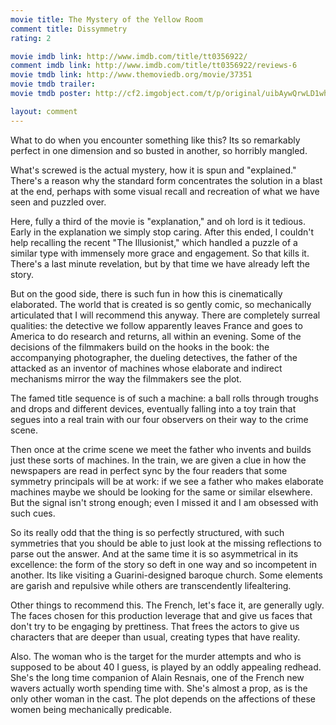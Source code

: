 ```yaml
---
movie title: The Mystery of the Yellow Room
comment title: Dissymmetry
rating: 2

movie imdb link: http://www.imdb.com/title/tt0356922/
comment imdb link: http://www.imdb.com/title/tt0356922/reviews-6
movie tmdb link: http://www.themoviedb.org/movie/37351
movie tmdb trailer: 
movie tmdb poster: http://cf2.imgobject.com/t/p/original/uibAywQrwLD1whlxroRDUkOCfqz.jpg

layout: comment
---
```


What to do when you encounter something like this? Its so remarkably perfect in one dimension and so busted in another, so horribly mangled.

What's screwed is the actual mystery, how it is spun and "explained." There's a reason why the standard form concentrates the solution in a blast at the end, perhaps with some visual recall and recreation of what we have seen and puzzled over.

Here, fully a third of the movie is "explanation," and oh lord is it tedious. Early in the explanation we simply stop caring. After this ended, I couldn't help recalling the recent "The Illusionist," which handled a puzzle of a similar type with immensely more grace and engagement. So that kills it. There's a last minute revelation, but by that time we have already left the story.

But on the good side, there is such fun in how this is cinematically elaborated. The world that is created is so gently comic, so mechanically articulated that I will recommend this anyway. There are completely surreal qualities: the detective we follow apparently leaves France and goes to America to do research and returns, all within an evening. Some of the decisions of the filmmakers build on the hooks in the book: the accompanying photographer, the dueling detectives, the father of the attacked as an inventor of machines whose elaborate and indirect mechanisms mirror the way the filmmakers see the plot.

The famed title sequence is of such a machine: a ball rolls through troughs and drops and different devices, eventually falling into a toy train that segues into a real train with our four observers on their way to the crime scene.

Then once at the crime scene we meet the father who invents and builds just these sorts of machines. In the train, we are given a clue in how the newspapers are read in perfect sync by the four readers that some symmetry principals will be at work: if we see a father who makes elaborate machines maybe we should be looking for the same or similar elsewhere. But the signal isn't strong enough; even I missed it and I am obsessed with such cues.

So its really odd that the thing is so perfectly structured, with such symmetries that you should be able to just look at the missing reflections to parse out the answer. And at the same time it is so asymmetrical in its excellence: the form of the story so deft in one way and so incompetent in another. Its like visiting a Guarini-designed baroque church. Some elements are garish and repulsive while others are transcendently lifealtering.

Other things to recommend this. The French, let's face it, are generally ugly. The faces chosen for this production leverage that and give us faces that don't try to be engaging by prettiness. That frees the actors to give us characters that are deeper than usual, creating types that have reality.

Also. The woman who is the target for the murder attempts and who is supposed to be about 40 I guess, is played by an oddly appealing redhead. She's the long time companion of Alain Resnais, one of the French new wavers actually worth spending time with. She's almost a prop, as is the only other woman in the cast. The plot depends on the affections of these women being mechanically predicable.
